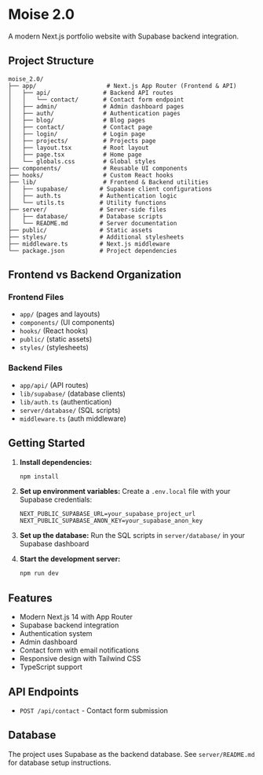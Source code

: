 # Moise 2.0

A modern Next.js portfolio website with Supabase backend integration.

## Project Structure

```
moise_2.0/
├── app/                    # Next.js App Router (Frontend & API)
│   ├── api/               # Backend API routes
│   │   └── contact/       # Contact form endpoint
│   ├── admin/             # Admin dashboard pages
│   ├── auth/              # Authentication pages
│   ├── blog/              # Blog pages
│   ├── contact/           # Contact page
│   ├── login/             # Login page
│   ├── projects/          # Projects page
│   ├── layout.tsx         # Root layout
│   ├── page.tsx           # Home page
│   └── globals.css        # Global styles
├── components/            # Reusable UI components
├── hooks/                 # Custom React hooks
├── lib/                   # Frontend & Backend utilities
│   ├── supabase/         # Supabase client configurations
│   ├── auth.ts           # Authentication logic
│   └── utils.ts          # Utility functions
├── server/               # Server-side files
│   ├── database/         # Database scripts
│   └── README.md         # Server documentation
├── public/               # Static assets
├── styles/               # Additional stylesheets
├── middleware.ts         # Next.js middleware
└── package.json          # Project dependencies
```

## Frontend vs Backend Organization

### Frontend Files
- `app/` (pages and layouts)
- `components/` (UI components)
- `hooks/` (React hooks)
- `public/` (static assets)
- `styles/` (stylesheets)

### Backend Files
- `app/api/` (API routes)
- `lib/supabase/` (database clients)
- `lib/auth.ts` (authentication)
- `server/database/` (SQL scripts)
- `middleware.ts` (auth middleware)

## Getting Started

1. **Install dependencies:**
   ```bash
   npm install
   ```

2. **Set up environment variables:**
   Create a `.env.local` file with your Supabase credentials:
   ```env
   NEXT_PUBLIC_SUPABASE_URL=your_supabase_project_url
   NEXT_PUBLIC_SUPABASE_ANON_KEY=your_supabase_anon_key
   ```

3. **Set up the database:**
   Run the SQL scripts in `server/database/` in your Supabase dashboard

4. **Start the development server:**
   ```bash
   npm run dev
   ```

## Features

- Modern Next.js 14 with App Router
- Supabase backend integration
- Authentication system
- Admin dashboard
- Contact form with email notifications
- Responsive design with Tailwind CSS
- TypeScript support

## API Endpoints

- `POST /api/contact` - Contact form submission

## Database

The project uses Supabase as the backend database. See `server/README.md` for database setup instructions.
